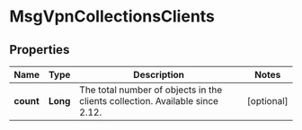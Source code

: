 
# MsgVpnCollectionsClients

## Properties
Name | Type | Description | Notes
------------ | ------------- | ------------- | -------------
**count** | **Long** | The total number of objects in the clients collection. Available since 2.12. |  [optional]



